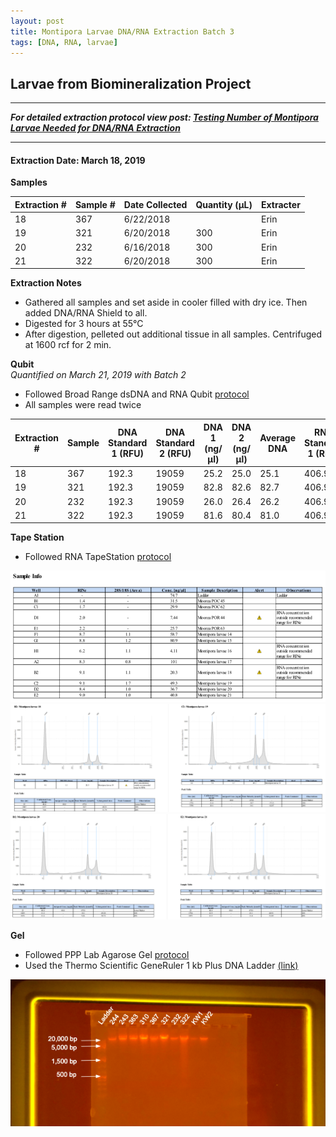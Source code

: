```yaml
---
layout: post
title: Montipora Larvae DNA/RNA Extraction Batch 3
tags: [DNA, RNA, larvae]
---
```


## Larvae from Biomineralization Project

--- 
***For detailed extraction protocol view post: [Testing Number of Montipora Larvae Needed for DNA/RNA Extraction](https://meschedl.github.io/MESPutnam_Open_Lab_Notebook/Montipora-Larvae-DNA-RNA-Test/)***

---


#### Extraction Date: March 18, 2019
**Samples**

|Extraction #|Sample #|Date Collected|Quantity (µL)|Extracter|
|------------|-----|-------|------|------|
|18|367|6/22/2018||Erin|
|19|321|6/20/2018|300|Erin|
|20|232|6/16/2018|300|Erin|
|21|322|6/20/2018|300|Erin|

**Extraction Notes**
- Gathered all samples and set aside in cooler filled with dry ice. Then added DNA/RNA Shield to all.
- Digested for 3 hours at 55°C
- After digestion, pelleted out additional tissue in all samples. Centrifuged at 1600 rcf for 2 min.

**Qubit**   
*Quantified on March 21, 2019 with Batch 2*  

- Followed Broad Range dsDNA and RNA Qubit [protocol](https://meschedl.github.io/MESPutnam_Open_Lab_Notebook/Qubit-Protocol/)
- All samples were read twice 

|Extraction #|Sample|DNA Standard 1 (RFU)|DNA Standard 2 (RFU)|DNA 1 (ng/µl)|DNA 2 (ng/µl)|Average DNA| RNA Standard 1 (RFU)| RNA Standard 2 (RFU)| RNA 1 (ng/µl)|RNA 2 (ng/ul)|Average RNA|
|-----------|------|----------|----------|-------------|-------------|-------------|-------------|----|----|----|----|
|18|367|192.3|19059|25.2|25.0|25.1|406.9|10912|30.0|30.6|30.3|
|19|321|192.3|19059|82.8|82.6|82.7|406.9|10912|73.2|73.8|73.5|
|20|232|192.3|19059|26.0|26.4|26.2|406.9|10912|43.4|43.2|43.3|
|21|322|192.3|19059|81.6|80.4|81.0|406.9|10912|74.6|75.2|74.9|


**Tape Station**  
- Followed RNA TapeStation [protocol](https://meschedl.github.io/MESPutnam_Open_Lab_Notebook/RNA-TapeStation-Protocol/)

![TS-batch-2-3-sample-info.png](https://raw.githubusercontent.com/echille/E.-Chille-Open-Lab-Notebook/master/images/TS-batch-2-3-sample-info.png)
![TS-biomin-Ext-Batch-3-18-19.png](https://raw.githubusercontent.com/echille/E.-Chille-Open-Lab-Notebook/master/images/TS-biomin-Ext-Batch-3-18-19.png)
![TS-biomin-Ext-Batch-3-20-21.png](https://raw.githubusercontent.com/echille/E.-Chille-Open-Lab-Notebook/master/images/TS-biomin-Ext-Batch-3-20-21.png)

**Gel**   
- Followed PPP Lab Agarose Gel [protocol](https://meschedl.github.io/MESPutnam_Open_Lab_Notebook/Gel-Protocol/)  
- Used the Thermo Scientific GeneRuler 1 kb Plus DNA Ladder [(link)](https://assets.thermofisher.com/TFS-Assets/LSG/manuals/MAN0013047_GeneRuler_1kb_Plus_DNALadder_250ug_UG.pdf)  

![annotated-biomin-gel-batches-2-3.png](https://raw.githubusercontent.com/echille/E.-Chille-Open-Lab-Notebook/master/images/annotated-biomin-gel-batches-2-3.png)

